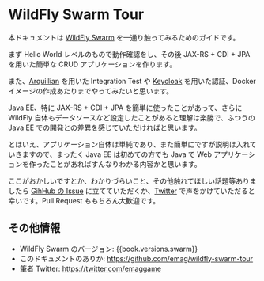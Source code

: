 # WildFly Swarm Tour

本ドキュメントは [WildFly Swarm](http://wildfly-swarm.io/) を一通り触ってみるためのガイドです。

まず Hello World レベルのもので動作確認をし、その後 JAX-RS + CDI + JPA を用いた簡単な CRUD アプリケーションを作ります。

また、[Arquillian](http://arquillian.org/) を用いた Integration Test や [Keycloak](http://www.keycloak.org/) を用いた認証、Docker イメージの作成あたりまでやってみたいと思います。

Java EE、特に JAX-RS + CDI + JPA を簡単に使ったことがあって、さらに WildFly 自体もデータソースなど設定したことがあると理解は楽勝で、ふつうの Java EE での開発との差異を感じていただければと思います。

とはいえ、アプリケーション自体は単純であり、また簡単にですが説明は入れていきますので、まったく Java EE は初めての方でも Java で Web アプリケーションを作ったことがあればすんなりわかる内容かと思います。

ここがおかしいですとか、わかりづらいこと、その他触れてほしい話題等ありましたら [GihHub の Issue](https://github.com/emag/wildfly-swarm-tour/issues) に立てていただくか、[Twitter](https://twitter.com/emaggame) で声をかけていただると幸いです。Pull Request ももちろん大歓迎です。

## その他情報

* WildFly Swarm のバージョン: {{book.versions.swarm}}
* このドキュメントのありか: https://github.com/emag/wildfly-swarm-tour
* 筆者 Twitter: https://twitter.com/emaggame

